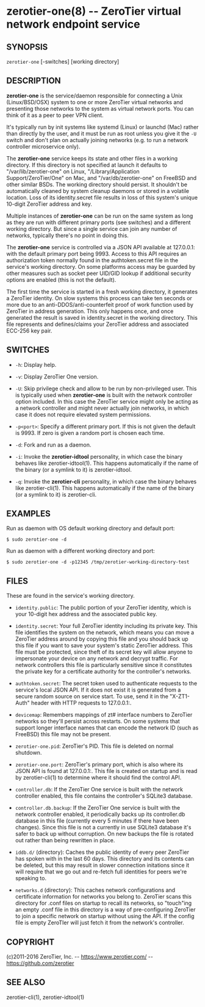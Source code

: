 zerotier-one(8) -- ZeroTier virtual network endpoint service
============================================================

## SYNOPSIS

`zerotier-one` [-switches] [working directory]

## DESCRIPTION

**zerotier-one** is the service/daemon responsible for connecting a Unix (Linux/BSD/OSX) system to one or more ZeroTier virtual networks and presenting those networks to the system as virtual network ports. You can think of it as a peer to peer VPN client.

It's typically run by init systems like systemd (Linux) or launchd (Mac) rather than directly by the user, and it must be run as root unless you give it the `-U` switch and don't plan on actually joining networks (e.g. to run a network controller microservice only).

The **zerotier-one** service keeps its state and other files in a working directory. If this directory is not specified at launch it defaults to "/var/lib/zerotier-one" on Linux, "/Library/Application Support/ZeroTier/One" on Mac, and "/var/db/zerotier-one" on FreeBSD and other similar BSDs. The working directory should persist. It shouldn't be automatically cleaned by system cleanup daemons or stored in a volatile location. Loss of its identity.secret file results in loss of this system's unique 10-digit ZeroTier address and key.

Multiple instances of **zerotier-one** can be run on the same system as long as they are run with different primary ports (see switches) and a different working directory. But since a single service can join any number of networks, typically there's no point in doing this.

The **zerotier-one** service is controlled via a JSON API available at 127.0.0.1:<primary port> with the default primary port being 9993. Access to this API requires an authorization token normally found in the authtoken.secret file in the service's working directory. On some platforms access may be guarded by other measures such as socket peer UID/GID lookup if additional security options are enabled (this is not the default).

The first time the service is started in a fresh working directory, it generates a ZeroTier identity. On slow systems this process can take ten seconds or more due to an anti-DDOS/anti-counterfeit proof of work function used by ZeroTier in address generation. This only happens once, and once generated the result is saved in identity.secret in the working directory. This file represents and defines/claims your ZeroTier address and associated ECC-256 key pair.

## SWITCHES

 * `-h`:
   Display help.

 * `-v`:
   Display ZeroTier One version.

 * `-U`:
   Skip privilege check and allow to be run by non-privileged user. This is typically used when **zerotier-one** is built with the network controller option included. In this case the ZeroTier service might only be acting as a network controller and might never actually join networks, in which case it does not require elevated system permissions.

 * `-p<port>`:
   Specify a different primary port. If this is not given the default is 9993. If zero is given a random port is chosen each time.

 * `-d`:
   Fork and run as a daemon.

 * `-i`:
   Invoke the **zerotier-idtool** personality, in which case the binary behaves like zerotier-idtool(1). This happens automatically if the name of the binary (or a symlink to it) is zerotier-idtool.

 * `-q`:
   Invoke the **zerotier-cli** personality, in which case the binary behaves like zerotier-cli(1). This happens automatically if the name of the binary (or a symlink to it) is zerotier-cli.

## EXAMPLES

Run as daemon with OS default working directory and default port:

    $ sudo zerotier-one -d

Run as daemon with a different working directory and port:

    $ sudo zerotier-one -d -p12345 /tmp/zerotier-working-directory-test

## FILES

These are found in the service's working directory.

 * `identity.public`:
   The public portion of your ZeroTier identity, which is your 10-digit hex address and the associated public key.

 * `identity.secret`:
   Your full ZeroTier identity including its private key. This file identifies the system on the network, which means you can move a ZeroTier address around by copying this file and you should back up this file if you want to save your system's static ZeroTier address. This file must be protected, since theft of its secret key will allow anyone to impersonate your device on any network and decrypt traffic. For network controllers this file is particularly sensitive since it constitutes the private key for a certificate authority for the controller's networks.

 * `authtoken.secret`:
   The secret token used to authenticate requests to the service's local JSON API. If it does not exist it is generated from a secure random source on service start. To use, send it in the "X-ZT1-Auth" header with HTTP requests to 127.0.0.1:<primary port>.

 * `devicemap`:
   Remembers mappings of zt# interface numbers to ZeroTier networks so they'll persist across restarts. On some systems that support longer interface names that can encode the network ID (such as FreeBSD) this file may not be present.

 * `zerotier-one.pid`:
   ZeroTier's PID. This file is deleted on normal shutdown.

 * `zerotier-one.port`:
   ZeroTier's primary port, which is also where its JSON API is found at 127.0.0.1:<this port>. This file is created on startup and is read by zerotier-cli(1) to determine where it should find the control API.

 * `controller.db`:
   If the ZeroTier One service is built with the network controller enabled, this file contains the controller's SQLite3 database.

 * `controller.db.backup`:
   If the ZeroTier One service is built with the network controller enabled, it periodically backs up its controller.db database in this file (currently every 5 minutes if there have been changes). Since this file is not a currently in use SQLite3 database it's safer to back up without corruption. On new backups the file is rotated out rather than being rewritten in place.

 * `iddb.d/` (directory):
   Caches the public identity of every peer ZeroTier has spoken with in the last 60 days. This directory and its contents can be deleted, but this may result in slower connection initations since it will require that we go out and re-fetch full identities for peers we're speaking to.

 * `networks.d` (directory):
   This caches network configurations and certificate information for networks you belong to. ZeroTier scans this directory for <network ID>.conf files on startup to recall its networks, so "touch"ing an empty <network ID>.conf file in this directory is a way of pre-configuring ZeroTier to join a specific network on startup without using the API. If the config file is empty ZeroTIer will just fetch it from the network's controller.

## COPYRIGHT

(c)2011-2016 ZeroTier, Inc. -- https://www.zerotier.com/ -- https://github.com/zerotier

## SEE ALSO

zerotier-cli(1), zerotier-idtool(1)
